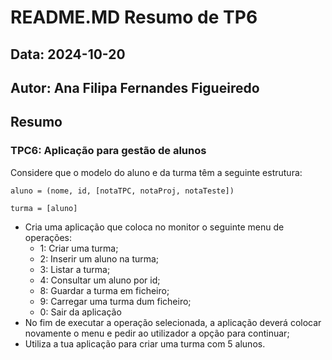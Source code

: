 # README.MD Resumo de TP6
## Data: 2024-10-20
## Autor: Ana Filipa Fernandes Figueiredo
## Resumo
### TPC6: Aplicação para gestão de alunos

Considere que o modelo do aluno e da turma têm a seguinte estrutura:

`aluno = (nome, id, [notaTPC, notaProj, notaTeste])`

`turma = [aluno]`

* Cria uma aplicação que coloca no monitor o seguinte menu de operações:
    - 1: Criar uma turma;
    - 2: Inserir um aluno na turma;
    - 3: Listar a turma;
    - 4: Consultar um aluno por id;
    - 8: Guardar a turma em ficheiro;
    - 9: Carregar uma turma dum ficheiro;
    - 0: Sair da aplicação
* No fim de executar a operação selecionada, a aplicação deverá colocar novamente o menu e pedir ao utilizador a opção para continuar;
* Utiliza a tua aplicação para criar uma turma com 5 alunos.